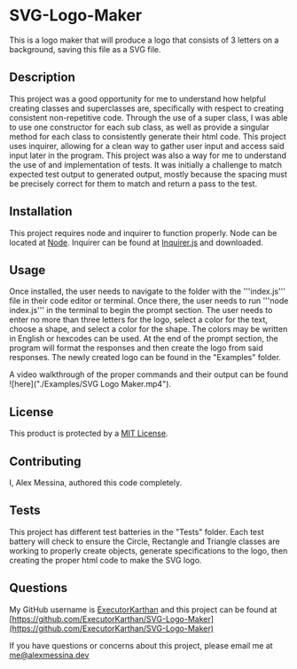# SVG-Logo-Maker
This is a logo maker that will produce a logo that consists of 3 letters on a background, saving this file as a SVG file. 

## Description
This project was a good opportunity for me to understand how helpful creating classes and superclasses are, specifically with respect to creating consistent non-repetitive code. Through the use of a super class, I was able to use one constructor for each sub class, as well as provide a singular method for each class to consistently generate their html code. This project uses inquirer, allowing for a clean way to gather user input and access said input later in the program. This project was also a way for me to understand the use of and implementation of tests. It was initially a challenge to match expected test output to generated output, mostly because the spacing must be precisely correct for them to match and return a pass to the test.

## Installation
This project requires node and inquirer to function properly. Node can be located at [Node](https://nodejs.org/en/). Inquirer can be found at [Inquirer.js](https://www.npmjs.com/package/inquirer/v/8.2.4) and downloaded.


## Usage
Once installed, the user needs to navigate to the folder with the '''index.js''' file in their code editor or terminal. Once there, the user needs to run '''node index.js''' in the terminal to begin the prompt section. The user needs to enter no more than three letters for the logo, select a color for the text, choose a shape, and select a color for the shape. The colors may be written in English or hexcodes can be used. At the end of the prompt section, the program will format the responses and then create the logo from said responses. The newly created logo can be found in the "Examples" folder.

A video walkthrough of the proper commands and their output can be found ![here]("./Examples/SVG Logo Maker.mp4").

## License
This product is protected by a [MIT License](http://choosealicense.com/licenses/mit).

## Contributing
I, Alex Messina, authored this code completely. 

## Tests
This project has different test batteries in the "Tests" folder. Each test battery will check to ensure the Circle, Rectangle and Triangle classes are working to properly create objects, generate specifications to the logo, then creating the proper html code to make the SVG logo. 

## Questions
My GitHub username is [ExecutorKarthan](https://github.com/ExecutorKarthan) and this project can be found at [https://github.com/ExecutorKarthan/SVG-Logo-Maker](https://github.com/ExecutorKarthan/SVG-Logo-Maker)

If you have questions or concerns about this project, please email me at me@alexmessina.dev
